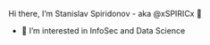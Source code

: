 Hi there, I’m Stanislav Spiridonov - aka @xSPIRICx 👋

- 👀 I’m interested in InfoSec and Data Science
